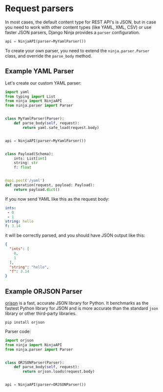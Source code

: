 # Request parsers

In most cases, the default content type for REST API's is JSON, but in case you need to work with other content types (like YAML, XML, CSV) or use faster JSON parsers, Django Ninja provides a `parser` configuration.

```Python
api = NinjaAPI(parser=MyYamlParser())
```

To create your own parser, you need to extend the `ninja.parser.Parser` class, and override the `parse_body` method.


## Example YAML Parser

Let's create our custom YAML parser:

```Python hl_lines="4 8 9"
import yaml
from typing import List
from ninja import NinjaAPI
from ninja.parser import Parser


class MyYamlParser(Parser):
    def parse_body(self, request):
        return yaml.safe_load(request.body)


api = NinjaAPI(parser=MyYamlParser())


class Payload(Schema):
    ints: List[int]
    string: str
    f: float


@api.post('/yaml')
def operation(request, payload: Payload):
    return payload.dict()


```

If you now send YAML like this as the request body:

```YAML
ints:
 - 0
 - 1
string: hello
f: 3.14
```

it will be correctly parsed, and you should have JSON output like this:


```JSON
{
  "ints": [
    0,
    1
  ],
  "string": "hello",
  "f": 3.14
}
```


## Example ORJSON Parser

[orjson](https://github.com/ijl/orjson#orjson) is a fast, accurate JSON library for Python. It benchmarks as the fastest Python library for JSON and is more accurate than the standard `json` library or other third-party libraries.

```
pip install orjson
```

Parser code:

```Python hl_lines="1 8 9"
import orjson
from ninja import NinjaAPI
from ninja.parser import Parser


class ORJSONParser(Parser):
    def parse_body(self, request):
        return orjson.loads(request.body)


api = NinjaAPI(parser=ORJSONParser())
```


